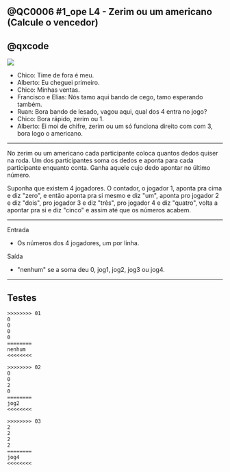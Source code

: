 ## @QC0006 #1_ope L4 - Zerim ou um americano (Calcule o vencedor)
## @qxcode

![](https://raw.githubusercontent.com/qxcodefup/arcade/master/base/0006/logo.jpg)

- Chico: Time de fora é meu.
- Alberto: Eu cheguei primeiro.
- Chico: Minhas ventas.
- Francisco e Elias: Nós tamo aqui bando de cego, tamo esperando também.
- Ruan: Bora bando de lesado, vagou aqui, qual dos 4 entra no jogo?
- Chico: Bora rápido, zerim ou 1.
- Alberto: Ei moi de chifre, zerim ou um só funciona direito com com 3, bora logo o americano.

---

No zerim ou um americano cada participante coloca quantos dedos quiser na roda. Um dos participantes soma os dedos e aponta para cada participante enquanto conta. Ganha aquele cujo dedo apontar no último número.

Suponha que existem 4 jogadores. O contador, o jogador 1, aponta pra cima e diz "zero", e então aponta pra si mesmo e diz "um", aponta pro jogador 2 e diz "dois", pro jogador 3 e diz "três", pro jogador 4 e diz "quatro", volta a apontar pra si e diz "cinco" e assim até que os números acabem.

---

Entrada
- Os números dos 4 jogadores, um por linha.

Saída
- "nenhum" se a soma deu 0, jog1, jog2, jog3 ou jog4.

---
## Testes

```
>>>>>>>> 01
0
0
0
0
========
nenhum
<<<<<<<<

>>>>>>>> 02
0
0
2
0
========
jog2
<<<<<<<<

>>>>>>>> 03
2
2
2
2
========
jog4
<<<<<<<<
```

<!---


>>>>>>>> 04
1
0
0
0
========
jog1
<<<<<<<<


>>>>>>>> 05
0
3
0
0
========
jog3
<<<<<<<<


>>>>>>>> 06
1
1
1
1
========
jog4
<<<<<<<<


>>>>>>>> 07
2
1
1
1
========
jog1
<<<<<<<<


>>>>>>>> 08
2
10
1
1
========
jog2
<<<<<<<<

--->
